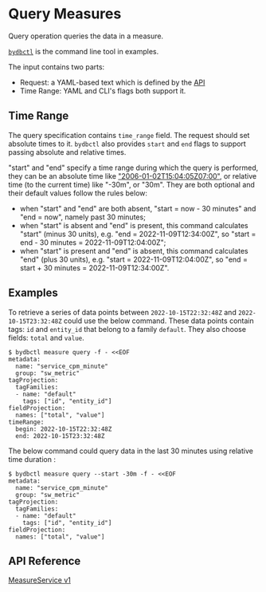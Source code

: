 # Query Measures

Query operation queries the data in a measure.

[`bydbctl`](../../clients.md#command-line) is the command line tool in examples.

The input contains two parts:

* Request: a YAML-based text which is defined by the [API](#api-reference)
* Time Range: YAML and CLI's flags both support it.

## Time Range

The query specification contains `time_range` field. The request should set absolute times to it.
`bydbctl` also provides `start` and `end` flags to support passing absolute and relative times.

"start" and "end" specify a time range during which the query is performed, they can be an absolute time like ["2006-01-02T15:04:05Z07:00"](https://www.rfc-editor.org/rfc/rfc3339),
or relative time (to the current time) like "-30m", or "30m".
They are both optional and their default values follow the rules below:

* when "start" and "end" are both absent, "start = now - 30 minutes" and "end = now",
namely past 30 minutes;
* when "start" is absent and "end" is present, this command calculates "start" (minus 30 units),
e.g. "end = 2022-11-09T12:34:00Z", so "start = end - 30 minutes = 2022-11-09T12:04:00Z";
* when "start" is present and "end" is absent, this command calculates "end" (plus 30 units),
e.g. "start = 2022-11-09T12:04:00Z", so "end = start + 30 minutes = 2022-11-09T12:34:00Z".

## Examples

To retrieve a series of data points between `2022-10-15T22:32:48Z` and `2022-10-15T23:32:48Z` could use the below command. These data points contain tags: `id` and `entity_id` that belong to a family `default`. They also choose fields: `total` and `value`.

```shell
$ bydbctl measure query -f - <<EOF
metadata:
  name: "service_cpm_minute"
  group: "sw_metric"
tagProjection:
  tagFamilies:
  - name: "default"
    tags: ["id", "entity_id"]
fieldProjection:
  names: ["total", "value"]
timeRange:
  begin: 2022-10-15T22:32:48Z
  end: 2022-10-15T23:32:48Z
```

The below command could query data in the last 30 minutes using relative time duration :

```shell
$ bydbctl measure query --start -30m -f - <<EOF
metadata:
  name: "service_cpm_minute"
  group: "sw_metric"
tagProjection:
  tagFamilies:
  - name: "default"
    tags: ["id", "entity_id"]
fieldProjection:
  names: ["total", "value"]
```

## API Reference

[MeasureService v1](../../api-reference.md#measureservice)
